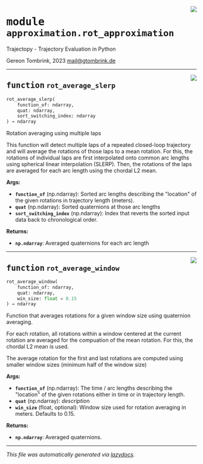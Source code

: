 <!-- markdownlint-disable -->

<a href="..\trajectopy_core\approximation\rot_approximation.py#L0"><img align="right" style="float:right;" src="https://img.shields.io/badge/-source-cccccc?style=flat-square"></a>

# <kbd>module</kbd> `approximation.rot_approximation`
Trajectopy - Trajectory Evaluation in Python 

Gereon Tombrink, 2023 mail@gtombrink.de 


---

<a href="..\trajectopy_core\approximation\rot_approximation.py#L24"><img align="right" style="float:right;" src="https://img.shields.io/badge/-source-cccccc?style=flat-square"></a>

## <kbd>function</kbd> `rot_average_slerp`

```python
rot_average_slerp(
    function_of: ndarray,
    quat: ndarray,
    sort_switching_index: ndarray
) → ndarray
```

Rotation averaging using multiple laps 

This function will detect multiple laps of a repeated closed-loop trajectory and will average the rotations of those laps to a mean rotation. For this, the rotations of individual laps are first interpolated onto common arc lengths using spherical linear interpolation (SLERP). Then, the rotations of the laps are averaged for each arc length using the chordal L2 mean. 



**Args:**
 
 - <b>`function_of`</b> (np.ndarray):  Sorted arc lengths describing the  "location" of the given rotations  in trajectory length (meters). 
 - <b>`quat`</b> (np.ndarray):  Sorted quaternions at those arc lengths 
 - <b>`sort_switching_index`</b> (np.ndarray):  Index that reverts the sorted input  data back to chronological order. 



**Returns:**
 
 - <b>`np.ndarray`</b>:  Averaged quaternions for each arc length 


---

<a href="..\trajectopy_core\approximation\rot_approximation.py#L93"><img align="right" style="float:right;" src="https://img.shields.io/badge/-source-cccccc?style=flat-square"></a>

## <kbd>function</kbd> `rot_average_window`

```python
rot_average_window(
    function_of: ndarray,
    quat: ndarray,
    win_size: float = 0.15
) → ndarray
```

Function that averages rotations for a given window size using quaternion averaging. 

For each rotation, all rotations within a window centered at the current rotation are averaged for the compuation of the mean rotation. For this, the chordal L2 mean is used. 

The average rotation for the first and last rotations are computed using smaller window sizes (minimum half of the window size) 



**Args:**
 
 - <b>`function_of`</b> (np.ndarray):  The time / arc lengths describing the  "location" of the given rotations either  in time or in trajectory length. 
 - <b>`quat`</b> (np.ndarray):  _description_ 
 - <b>`win_size`</b> (float, optional):  Window size used for rotation averaging  in meters. Defaults to 0.15. 



**Returns:**
 
 - <b>`np.ndarray`</b>:  Averaged quaternions. 




---

_This file was automatically generated via [lazydocs](https://github.com/ml-tooling/lazydocs)._
